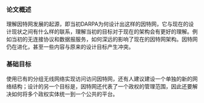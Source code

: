 ### 论文概述

理解因特网发展的起源，即当初DARPA为何设计出这样的因特网，它与现在的设计现状之间有什么样的联系，理解当初的目标对于现在的架构会有更好的理解。例如当初的无连接协议和数据报服务，如何深远的影响了现在的因特网架构。因特网仍在进化，甚至一些内容与原来的设计目标产生冲突。

### 基础目标

使用已有的分组无线网络实现访问访问因特网，还有人建议建设一个单独的新的网络结构；设计的另一个目标是，因特网还代表了一个政权的管理范围，因此还要解决如何将多个政权实体统一到一个公共的平台。

